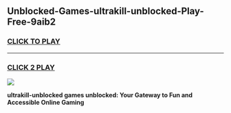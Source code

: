 
## Unblocked-Games-ultrakill-unblocked-Play-Free-9aib2
<h3>
<a href="https://premium76.site?title=ultrakill-unblocked&ref=23A">CLICK TO PLAY</a></h3>
<hr>

<h3>
<a href="https://premium76.site?title=ultrakill-unblocked&ref=23A">CLICK 2 PLAY</a>
  
</h3>

<a href="https://premium76.site?title=ultrakill-unblocked&ref=23A"><img src="https://clearcache.store/games.png"></a>


**ultrakill-unblocked games unblocked: Your Gateway to Fun and Accessible Online Gaming**
